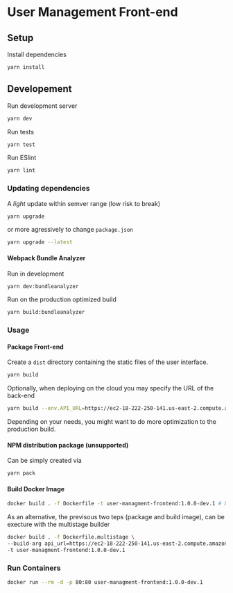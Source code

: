 # User Management Front-end

## Setup

Install dependencies

```sh
yarn install
```

## Developement

Run development server

```sh
yarn dev
```

Run tests

```sh
yarn test
```

Run ESlint

```sh
yarn lint
```

### Updating dependencies

A _light_ update within semver range (low risk to break)

```sh
yarn upgrade
```

or more agressively to change `package.json`

```sh
yarn upgrade --latest
```

#### Webpack Bundle Analyzer

Run in development

```sh
yarn dev:bundleanalyzer
```

Run on the production optimized build

```sh
yarn build:bundleanalyzer
```

### Usage

#### Package Front-end

Create a `dist` directory containing the static files of the user interface.

```sh
yarn build
```

Optionally, when deploying on the cloud you may specify the URL of the back-end

```sh
yarn build --env.API_URL=https://ec2-18-222-250-141.us-east-2.compute.amazonaws.com
```

Depending on your needs, you might want to do more optimization to the production build.

#### NPM distribution package (unsupported)

Can be simply created via

```sh
yarn pack
```

#### Build Docker Image

```sh
docker build . -f Dockerfile -t user-managment-frontend:1.0.0-dev.1 # Docker does not support SemVer build information
```

As an alternative, the previsous two teps (package and build image), can be execture with the multistage builder

```sh
docker build . -f Dockerfile.multistage \
--build-arg api_url=https://ec2-18-222-250-141.us-east-2.compute.amazonaws.com \
-t user-managment-frontend:1.0.0-dev.1 
```

### Run Containers

```sh
docker run --rm -d -p 80:80 user-managment-frontend:1.0.0-dev.1
```
